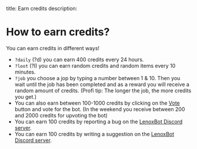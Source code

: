 title: Earn credits
description:

# How to earn credits?

You can earn credits in different ways!

* `?daily` (?d) you can earn 400 credits every 24 hours.
* `?loot` (?l) you can earn random credits and random items every 10 minutes.
* `?job` you choose a jop by typing a number between 1 & 10. Then you wait until the job has been completed and as a reward you will receive a random amount of credits. (Profi tip: The longer the job, the more credits you get.)
* You can also earn between 100-1000 credits by clicking on the [Vote](https://discordbots.org/bot/354712333853130752/vote) button and vote for the bot. (In the weekend you receive between 200 and 2000 credits for upvoting the bot)
* You can earn 100 credits by reporting a bug on the [LenoxBot Discord server](https://lenoxbot.com/discord/).
* You can earn 100 credits by writing a suggestion on the [LenoxBot Discord server](https://lenoxbot.com/discord/).
